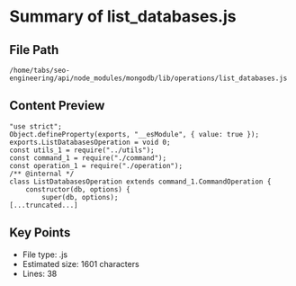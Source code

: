 # Summary of list_databases.js
  
## File Path
`/home/tabs/seo-engineering/api/node_modules/mongodb/lib/operations/list_databases.js`

## Content Preview
```
"use strict";
Object.defineProperty(exports, "__esModule", { value: true });
exports.ListDatabasesOperation = void 0;
const utils_1 = require("../utils");
const command_1 = require("./command");
const operation_1 = require("./operation");
/** @internal */
class ListDatabasesOperation extends command_1.CommandOperation {
    constructor(db, options) {
        super(db, options);
[...truncated...]
```

## Key Points
- File type: .js
- Estimated size: 1601 characters
- Lines: 38
